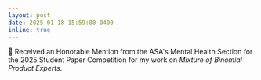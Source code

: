 ```yaml
---
layout: post
date: 2025-01-18 15:59:00-0400
inline: true
---
```


:tada: Received an Honorable Mention from the ASA's Mental Health Section for the 2025 Student Paper Competition for my work on *Mixture of Binomial Product Experts*.